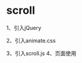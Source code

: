 # scroll
1、引入jQuery
<script src="js/jquery-1.8.3.min.js"></script>
2、引入animate.css
<link rel="stylesheet" href="css/animate.css"/>
3、引入scroll.js
<script src="js/scroll.js"></script>
4、页面使用 
<div class="scroll-div" data-animate="fadeInDown"></div>
